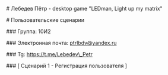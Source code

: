 ﻿\# Лебедев Пётр - desktop game "LEDman, Light up my matrix"

\# Пользовательские сценарии

\### Группа: 10И2

\### Электронная почта: ptrlbdv@yandex.ru

\### Tg: https://t.me/Lebedev\_Petr


\### [ Сценарий 1 - Регистрация пользователя ]



